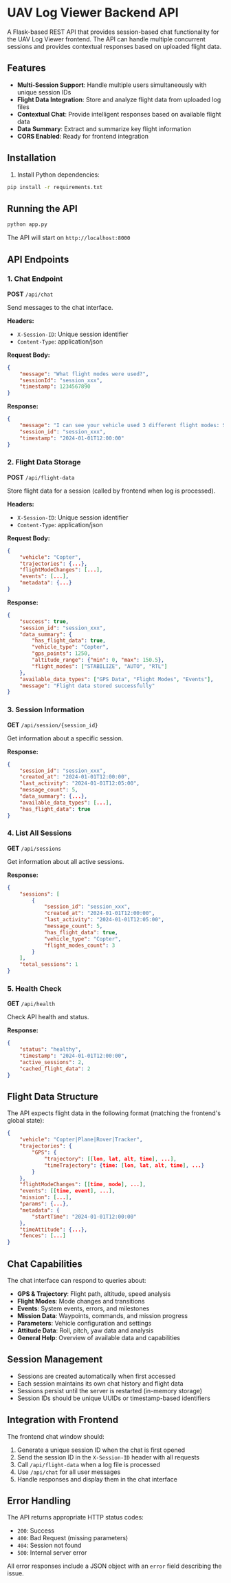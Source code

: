 # UAV Log Viewer Backend API

A Flask-based REST API that provides session-based chat functionality for the UAV Log Viewer frontend. The API can handle multiple concurrent sessions and provides contextual responses based on uploaded flight data.

## Features

- **Multi-Session Support**: Handle multiple users simultaneously with unique session IDs
- **Flight Data Integration**: Store and analyze flight data from uploaded log files
- **Contextual Chat**: Provide intelligent responses based on available flight data
- **Data Summary**: Extract and summarize key flight information
- **CORS Enabled**: Ready for frontend integration

## Installation

1. Install Python dependencies:
```bash
pip install -r requirements.txt
```

## Running the API

```bash
python app.py
```

The API will start on `http://localhost:8000`

## API Endpoints

### 1. Chat Endpoint
**POST** `/api/chat`

Send messages to the chat interface.

**Headers:**
- `X-Session-ID`: Unique session identifier
- `Content-Type`: application/json

**Request Body:**
```json
{
    "message": "What flight modes were used?",
    "sessionId": "session_xxx",
    "timestamp": 1234567890
}
```

**Response:**
```json
{
    "message": "I can see your vehicle used 3 different flight modes: STABILIZE, AUTO, RTL...",
    "session_id": "session_xxx",
    "timestamp": "2024-01-01T12:00:00"
}
```

### 2. Flight Data Storage
**POST** `/api/flight-data`

Store flight data for a session (called by frontend when log is processed).

**Headers:**
- `X-Session-ID`: Unique session identifier
- `Content-Type`: application/json

**Request Body:**
```json
{
    "vehicle": "Copter",
    "trajectories": {...},
    "flightModeChanges": [...],
    "events": [...],
    "metadata": {...}
}
```

**Response:**
```json
{
    "success": true,
    "session_id": "session_xxx",
    "data_summary": {
        "has_flight_data": true,
        "vehicle_type": "Copter",
        "gps_points": 1250,
        "altitude_range": {"min": 0, "max": 150.5},
        "flight_modes": ["STABILIZE", "AUTO", "RTL"]
    },
    "available_data_types": ["GPS Data", "Flight Modes", "Events"],
    "message": "Flight data stored successfully"
}
```

### 3. Session Information
**GET** `/api/session/{session_id}`

Get information about a specific session.

**Response:**
```json
{
    "session_id": "session_xxx",
    "created_at": "2024-01-01T12:00:00",
    "last_activity": "2024-01-01T12:05:00",
    "message_count": 5,
    "data_summary": {...},
    "available_data_types": [...],
    "has_flight_data": true
}
```

### 4. List All Sessions
**GET** `/api/sessions`

Get information about all active sessions.

**Response:**
```json
{
    "sessions": [
        {
            "session_id": "session_xxx",
            "created_at": "2024-01-01T12:00:00",
            "last_activity": "2024-01-01T12:05:00",
            "message_count": 5,
            "has_flight_data": true,
            "vehicle_type": "Copter",
            "flight_modes_count": 3
        }
    ],
    "total_sessions": 1
}
```

### 5. Health Check
**GET** `/api/health`

Check API health and status.

**Response:**
```json
{
    "status": "healthy",
    "timestamp": "2024-01-01T12:00:00",
    "active_sessions": 2,
    "cached_flight_data": 2
}
```

## Flight Data Structure

The API expects flight data in the following format (matching the frontend's global state):

```json
{
    "vehicle": "Copter|Plane|Rover|Tracker",
    "trajectories": {
        "GPS": {
            "trajectory": [[lon, lat, alt, time], ...],
            "timeTrajectory": {time: [lon, lat, alt, time], ...}
        }
    },
    "flightModeChanges": [[time, mode], ...],
    "events": [[time, event], ...],
    "mission": [...],
    "params": {...},
    "metadata": {
        "startTime": "2024-01-01T12:00:00"
    },
    "timeAttitude": {...},
    "fences": [...]
}
```

## Chat Capabilities

The chat interface can respond to queries about:

- **GPS & Trajectory**: Flight path, altitude, speed analysis
- **Flight Modes**: Mode changes and transitions  
- **Events**: System events, errors, and milestones
- **Mission Data**: Waypoints, commands, and mission progress
- **Parameters**: Vehicle configuration and settings
- **Attitude Data**: Roll, pitch, yaw data and analysis
- **General Help**: Overview of available data and capabilities

## Session Management

- Sessions are created automatically when first accessed
- Each session maintains its own chat history and flight data
- Sessions persist until the server is restarted (in-memory storage)
- Session IDs should be unique UUIDs or timestamp-based identifiers

## Integration with Frontend

The frontend chat window should:

1. Generate a unique session ID when the chat is first opened
2. Send the session ID in the `X-Session-ID` header with all requests
3. Call `/api/flight-data` when a log file is processed
4. Use `/api/chat` for all user messages
5. Handle responses and display them in the chat interface

## Error Handling

The API returns appropriate HTTP status codes:
- `200`: Success
- `400`: Bad Request (missing parameters)
- `404`: Session not found
- `500`: Internal server error

All error responses include a JSON object with an `error` field describing the issue.
